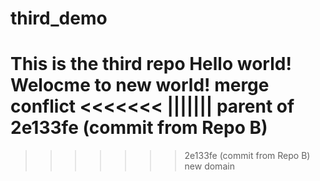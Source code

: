 # third_demo
This is the third repo
Hello world! 
Welocme to new world!
merge conflict
<<<<<<< 
||||||| parent of 2e133fe (commit from Repo B)
==
>>>>>>> 2e133fe (commit from Repo B)
new domain

